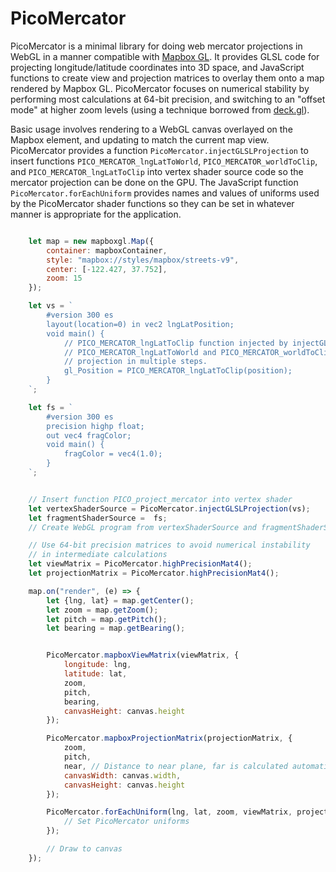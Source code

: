 PicoMercator
============

PicoMercator is a minimal library for doing web mercator projections in WebGL in a manner compatible with [Mapbox GL](https://github.com/mapbox/mapbox-gl-js). It provides GLSL code for projecting longitude/latitude coordinates into 3D space, and JavaScript functions to create view and projection matrices to overlay them onto a map rendered by Mapbox GL. PicoMercator focuses on numerical stability by performing most calculations at 64-bit precision, and switching to an "offset mode" at higher zoom levels (using a technique borrowed from [deck.gl](https://medium.com/vis-gl/how-sometimes-assuming-the-earth-is-flat-helps-speed-up-rendering-in-deck-gl-c43b72fd6db4)).

Basic usage involves rendering to a WebGL canvas overlayed on the Mapbox element, and updating to match the current map view. PicoMercator provides a function `PicoMercator.injectGLSLProjection` to insert functions `PICO_MERCATOR_lngLatToWorld`, `PICO_MERCATOR_worldToClip`, and `PICO_MERCATOR_lngLatToClip` into vertex shader source code so the mercator projection can be done on the GPU. The JavaScript function `PicoMercator.forEachUniform` provides names and values of uniforms used by the PicoMercator shader functions so they can be set in whatever manner is appropriate for the application.

```JavaScript

    let map = new mapboxgl.Map({
        container: mapboxContainer,
        style: "mapbox://styles/mapbox/streets-v9",
        center: [-122.427, 37.752],
        zoom: 15
    });

    let vs = `
        #version 300 es
        layout(location=0) in vec2 lngLatPosition;
        void main() {
            // PICO_MERCATOR_lngLatToClip function injected by injectGLSLProjection().
            // PICO_MERCATOR_lngLatToWorld and PICO_MERCATOR_worldToClip also available to do
            // projection in multiple steps.
            gl_Position = PICO_MERCATOR_lngLatToClip(position);
        }
    `;

    let fs = `
        #version 300 es
        precision highp float;
        out vec4 fragColor;
        void main() {
            fragColor = vec4(1.0);
        }
    `;


    // Insert function PICO_project_mercator into vertex shader
    let vertexShaderSource = PicoMercator.injectGLSLProjection(vs);
    let fragmentShaderSource =  fs;
    // Create WebGL program from vertexShaderSource and fragmentShaderSource

    // Use 64-bit precision matrices to avoid numerical instability 
    // in intermediate calculations
    let viewMatrix = PicoMercator.highPrecisionMat4();
    let projectionMatrix = PicoMercator.highPrecisionMat4();

    map.on("render", (e) => {
        let {lng, lat} = map.getCenter();
        let zoom = map.getZoom();
        let pitch = map.getPitch();
        let bearing = map.getBearing();


        PicoMercator.mapboxViewMatrix(viewMatrix, {
            longitude: lng,
            latitude: lat,
            zoom,
            pitch,
            bearing,
            canvasHeight: canvas.height
        });

        PicoMercator.mapboxProjectionMatrix(projectionMatrix, {
            zoom,
            pitch,
            near, // Distance to near plane, far is calculated automatically
            canvasWidth: canvas.width,
            canvasHeight: canvas.height
        });

        PicoMercator.forEachUniform(lng, lat, zoom, viewMatrix, projectionMatrix, (name, value) => {
            // Set PicoMercator uniforms
        });

        // Draw to canvas
    });

``` 

